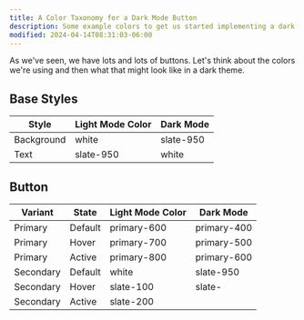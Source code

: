 ```yaml
---
title: A Color Taxonomy for a Dark Mode Button
description: Some example colors to get us started implementing a dark mode for a button in Figma.
modified: 2024-04-14T08:31:03-06:00
---
```


As we've seen, we have lots and lots of buttons. Let's think about the colors we're using and then what that might look like in a dark theme.

## Base Styles

| Style      | Light Mode Color | Dark Mode |
| ---------- | ---------------- | --------- |
| Background | white            | slate-950 |
| Text       | slate-950        | white     |

## Button

| Variant   | State   | Light Mode Color | Dark Mode   |
| --------- | ------- | ---------------- | ----------- |
| Primary   | Default | primary-600      | primary-400 |
| Primary   | Hover   | primary-700      | primary-500 |
| Primary   | Active  | primary-800      | primary-600 |
| Secondary | Default | white            | slate-950   |
| Secondary | Hover   | slate-100        | slate-      |
| Secondary | Active  | slate-200        |             |

